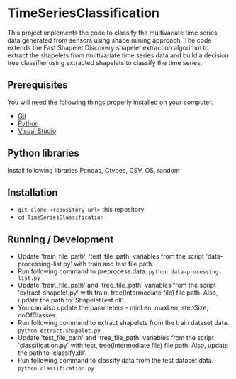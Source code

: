 # TimeSeriesClassification

This project implements the code to classify the multivariate time series data generated from sensors using shape mining approach. The code extends the Fast Shapelet Discovery shapelet extraction algorithm to extract the shapelets from multivariate time series data and build a decision tree classifier using extracted shapelets to classify the time series. 

## Prerequisites

You will need the following things properly installed on your computer.
* [Git](https://git-scm.com/)
* [Python](https://www.python.org/downloads/)
* [Visual Studio](https://www.visualstudio.com/downloads/)

## Python libraries
Install following libraries 
Pandas,
Ctypes,
CSV,
OS,
random


## Installation

* `git clone <repository-url>` this repository
* `cd TimeSeriesClassification`

## Running / Development

* Update 'train_file_path', 'test_file_path' variables from the script 'data-processing-list.py' with train and test file path.
* Run following command to preprocess data.
    ``python data-processing-list.py
    ``
* Update 'train_file_path' and 'tree_file_path' variables from the script 'extract-shapelet.py' with train, tree(Intermediate file) file path. Also, update the path to 'ShapeletTest.dll'.
* You can also update the parameters - minLen, maxLen, stepSize, noOfClasses.
* Run following command to extract shapelets from the train dataset data.
    ``python extract-shapelet.py
    ``
* Update 'test_file_path' and 'tree_file_path' variables from the script 'classification.py' with test, tree(Intermediate file) file path. Also, update the path to 'classify.dll'.
* Run following command to classify data from the test dataset data.
    `` python classification.py
    ``



